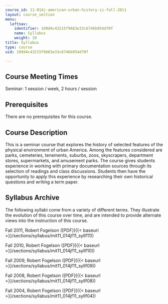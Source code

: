```yaml
---
course_id: 11-014j-american-urban-history-ii-fall-2011
layout: course_section
menu:
  leftnav:
    identifier: 109d4c43215f9683e33c6746b954d70f
    name: Syllabus
    weight: 10
title: Syllabus
type: course
uid: 109d4c43215f9683e33c6746b954d70f

---
```


Course Meeting Times
--------------------

Seminar: 1 session / week, 2 hours / session

Prerequisites
-------------

There are no prerequisites for this course.

Course Description
------------------

This is a seminar course that explores the history of selected features of the physical environment of urban America. Among the features considered are parks, cemeteries, tenements, suburbs, zoos, skyscrapers, department stores, supermarkets, and amusement parks. The course gives students experience in working with primary documentation sources through its selection of readings and class discussions. Students then have the opportunity to apply this experience by researching their own historical questions and writing a term paper.

Syllabus Archive
----------------

The following syllabi come from a variety of different terms. They illustrate the evolution of this course over time, and are intended to provide alternate views into the instruction of this course.

Fall 2011, Robert Fogelson ([PDF]({{< baseurl >}}/sections/syllabus/mit11_014jf11_syllf11))

Fall 2010, Robert Fogelson ([PDF]({{< baseurl >}}/sections/syllabus/mit11_014jf11_syllf10))

Fall 2009, Robert Fogelson ([PDF]({{< baseurl >}}/sections/syllabus/mit11_014jf11_syllf09))

Fall 2008, Robert Fogelson ([PDF]({{< baseurl >}}/sections/syllabus/mit11_014jf11_syllf08))

Fall 2004, Robert Fogelson ([PDF]({{< baseurl >}}/sections/syllabus/mit11_014jf11_syllf04))